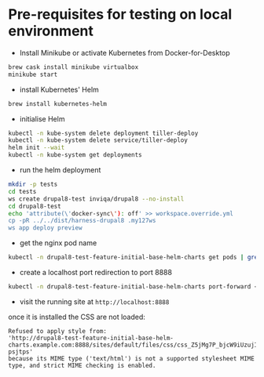 
# Pre-requisites for testing on local environment
* Install Minikube or activate Kubernetes from Docker-for-Desktop
```bash
brew cask install minikube virtualbox
minikube start
```
* install Kubernetes' Helm
```bash
brew install kubernetes-helm
```
* initialise Helm
```bash
kubectl -n kube-system delete deployment tiller-deploy
kubectl -n kube-system delete service/tiller-deploy
helm init --wait
kubectl -n kube-system get deployments
```
* run the helm deployment
```bash
mkdir -p tests
cd tests
ws create drupal8-test inviqa/drupal8 --no-install
cd drupal8-test
echo 'attribute(\'docker-sync\'): off' >> workspace.override.yml
cp -pR ../../dist/harness-drupal8 .my127ws
ws app deploy preview
```
* get the nginx pod name
```bash
kubectl -n drupal8-test-feature-initial-base-helm-charts get pods | grep nginx
```
* create a localhost port redirection to port 8888
```bash
kubectl -n drupal8-test-feature-initial-base-helm-charts port-forward <nginx-pod-name> 8888:80
```
* visit the running site at `http://localhost:8888`


once it is installed the CSS are not loaded:

```
Refused to apply style from:
'http://drupal8-test-feature-initial-base-helm-charts.example.com:8888/sites/default/files/css/css_Z5jMg7P_bjcW9iUzujI7oaechMyxQTUqZhHJ_aYSq04.css?psjtps'
because its MIME type ('text/html') is not a supported stylesheet MIME type, and strict MIME checking is enabled.
```
